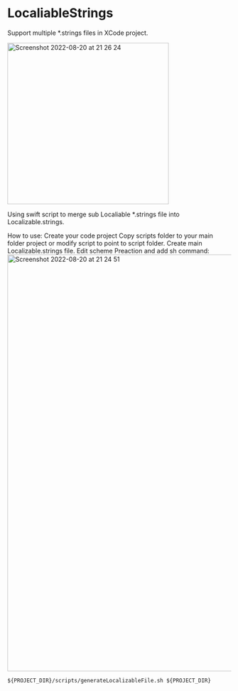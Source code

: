 # LocaliableStrings
Support multiple *.strings files in XCode project.

<img width="363" alt="Screenshot 2022-08-20 at 21 26 24" src="https://user-images.githubusercontent.com/35858359/185751242-d48e7b84-d8bd-4302-96bb-f6043331bf5f.png">


Using swift script to merge sub Localiable *.strings file into Localizable.strings.

How to use:
Create your code project
Copy scripts folder to your main folder project or modify script to point to script folder.
Create main Localizable.strings file.
Edit scheme Preaction and add sh command:
<img width="937" alt="Screenshot 2022-08-20 at 21 24 51" src="https://user-images.githubusercontent.com/35858359/185751160-7b632934-526d-4227-8f25-2e9f6699c6b6.png">

```
${PROJECT_DIR}/scripts/generateLocalizableFile.sh ${PROJECT_DIR}

```
